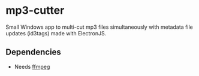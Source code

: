 # mp3-cutter

Small Windows app to multi-cut mp3 files simultaneously with metadata file updates (id3tags) made with ElectronJS.

## Dependencies

-   Needs [ffmpeg](https://ffmpeg.org)
